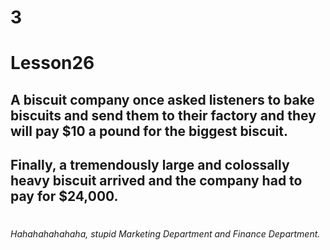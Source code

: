# 3
# Lesson26
## A biscuit company once asked listeners to bake biscuits and send them to their factory and they will pay $10 a pound for the biggest biscuit.
## Finally, a tremendously large and colossally heavy biscuit arrived and the company had to pay for $24,000.
# 
# 
# 
# 
# 
# 
# 
# 
# 
# 
# 
# 
# 
# 
# 
# 
# 
# 
# 
# 
# 
# 
# 
# 
# 
# 
# 
# 
# 
# 
# 
# 
# 
# 
###### Hahahahahahaha, *stupid Marketing Department and Finance Department*.